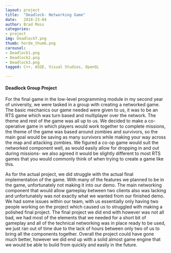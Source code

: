 ```yaml
---
layout: project
title:  "Deadlock- Networking Game"
date:   2018-23-04
author: Brad Moss
categories:
- project
img: DeadlockT.png
thumb: horde_thumb.png
carousel:
- Deadlock1.png
- Deadlock2.png
- Deadlock3.png
tagged: C++, ASGE, Visual Studios, OpenGL

---
```

#### Deadlock Group Project

For the final game in the low-level programming module in my second year of university, we were tasked in a group with creating a networked game. The basic mechanics our game needed were given to us, it was to be an RTS game which was turn based and multiplayer over the network. The theme and rest of the game was all up to us. We decided to make a co-operative game in which players would work together to complete missions, the theme of the game was based around zombies and survivors, so the main goal would be saving as many survivors while making your way across the map and attacking zombies. We figured a co-op game would suit the networked component well, as would easily allow for dropping in and out during missions- we also agreed it would be slightly different to most RTS games that you would commonly think of when trying to create a game like this.

As for the actual project, we did struggle with the actual final implementation of the game. With many of the features we planned to be in the game, unfortunately not making it into our demo. The main networking component that would allow gameplay between two clients also was lacking and unfortunately was not exactly what we wanted from our finished demo. We had some issues within our team, with us essentially only having two people working on the project which caused us to struggled with making a polished final project. The final project we did end with however was not all bad, we had most of the elements that we needed for a short bit of gameplay and all of the technical networking was in place ready to be used, we just ran out of time due to the lack of hours between only two of us to bring all the components together. Overall the project could have gone much better, however we did end up with a solid almost game engine that we would be able to build from quickly and easily in the future.

